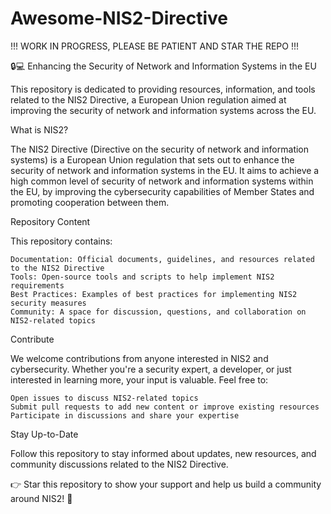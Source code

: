 # Awesome-NIS2-Directive

!!! WORK IN PROGRESS, PLEASE BE PATIENT AND STAR THE REPO !!!

🔒💻 Enhancing the Security of Network and Information Systems in the EU

This repository is dedicated to providing resources, information, and tools related to the NIS2 Directive, a European Union regulation aimed at improving the security of network and information systems across the EU.

What is NIS2?

The NIS2 Directive (Directive on the security of network and information systems) is a European Union regulation that sets out to enhance the security of network and information systems in the EU. It aims to achieve a high common level of security of network and information systems within the EU, by improving the cybersecurity capabilities of Member States and promoting cooperation between them.

Repository Content

This repository contains:

    Documentation: Official documents, guidelines, and resources related to the NIS2 Directive
    Tools: Open-source tools and scripts to help implement NIS2 requirements
    Best Practices: Examples of best practices for implementing NIS2 security measures
    Community: A space for discussion, questions, and collaboration on NIS2-related topics

Contribute

We welcome contributions from anyone interested in NIS2 and cybersecurity. Whether you're a security expert, a developer, or just interested in learning more, your input is valuable. Feel free to:

    Open issues to discuss NIS2-related topics
    Submit pull requests to add new content or improve existing resources
    Participate in discussions and share your expertise

Stay Up-to-Date

Follow this repository to stay informed about updates, new resources, and community discussions related to the NIS2 Directive.

👉 Star this repository to show your support and help us build a community around NIS2! 💫
